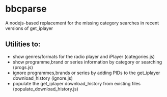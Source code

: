 # bbcparse
A nodejs-based replacement for the missing category searches in recent versions of get_iplayer

## Utilities to:
* show genres/formats for the radio player and iPlayer (categories.js)
* show programme,brand or series information by category or searching (progs.js)
* ignore programmes,brands or series by adding PIDs to the get_iplayer download_history (ignore.js)
* populate the get_iplayer download_history from existing files (populate_download_history.js)